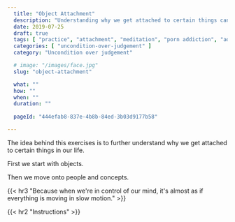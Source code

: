 ```yaml
---
  title: "Object Attachment"
  description: "Understanding why we get attached to certain things can help us better understand what our brain does when we get attached."
  date: 2019-07-25
  draft: true
  tags: [ "practice", "attachment", "meditation", "porn addiction", "addiction", "awareness", "awareness exercises", "perspective", "nofap", "neverfap", "neverfap deluxe" ]
  categories: [ "uncondition-over-judgement" ]
  category: "Uncondition over judgement"

  # image: "/images/face.jpg"
  slug: "object-attachment"

  what: ""
  how: ""
  when: ""
  duration: ""
  
  pageId: "444efab8-837e-4b8b-84ed-3b03d9177b58"

---
```


<!-- {{< hr2 "Context" >}} -->


The idea behind this exercises is to further understand why we get attached to certain things in our life.

First we start with objects. 

Then we move onto people and concepts. 


{{< hr3 "Because when we're in control of our mind, it's almost as if everything is moving in slow motion." >}}


{{< hr2 "Instructions" >}}




<!-- 
{{< hr2 "Additional Resources" >}}  -->

<!-- maybe link to other  -->

